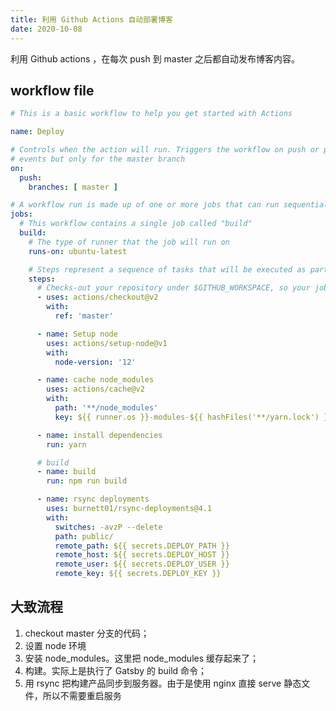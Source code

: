 ```yaml
---
title: 利用 Github Actions 自动部署博客
date: 2020-10-08
---
```


利用 Github actions ，在每次 push 到 master 之后都自动发布博客内容。

## workflow file

```yaml
# This is a basic workflow to help you get started with Actions

name: Deploy

# Controls when the action will run. Triggers the workflow on push or pull request
# events but only for the master branch
on:
  push:
    branches: [ master ]

# A workflow run is made up of one or more jobs that can run sequentially or in parallel
jobs:
  # This workflow contains a single job called "build"
  build:
    # The type of runner that the job will run on
    runs-on: ubuntu-latest

    # Steps represent a sequence of tasks that will be executed as part of the job
    steps:
      # Checks-out your repository under $GITHUB_WORKSPACE, so your job can access it
      - uses: actions/checkout@v2
        with:
          ref: 'master'

      - name: Setup node
        uses: actions/setup-node@v1
        with:
          node-version: '12'

      - name: cache node_modules
        uses: actions/cache@v2
        with:
          path: '**/node_modules'
          key: ${{ runner.os }}-modules-${{ hashFiles('**/yarn.lock') }}

      - name: install dependencies
        run: yarn

      # build
      - name: build
        run: npm run build

      - name: rsync deployments
        uses: burnett01/rsync-deployments@4.1
        with:
          switches: -avzP --delete
          path: public/
          remote_path: ${{ secrets.DEPLOY_PATH }}
          remote_host: ${{ secrets.DEPLOY_HOST }}
          remote_user: ${{ secrets.DEPLOY_USER }}
          remote_key: ${{ secrets.DEPLOY_KEY }}

```



## 大致流程

1. checkout master 分支的代码；
2. 设置 node 环境
3. 安装 node_modules。这里把 node_modules 缓存起来了；
4. 构建。实际上是执行了 Gatsby 的 build 命令；
5. 用 rsync 把构建产品同步到服务器。由于是使用 nginx 直接 serve 静态文件，所以不需要重启服务